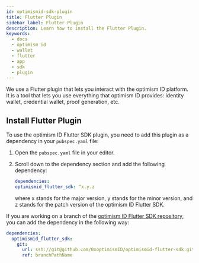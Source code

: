 ```yaml
---
id: optimismid-sdk-plugin
title: Flutter Plugin
sidebar_label: Flutter Plugin
description: Learn how to install the Flutter Plugin.
keywords:
  - docs
  - optimism id
  - wallet
  - flutter
  - app
  - sdk
  - plugin
---
```


We use a Flutter plugin that lets you interact with the optimism ID platform. It is a tool that lets you use everything that optimism ID provides: identity wallet, credential wallet, proof generation, etc.

## Install Flutter Plugin

To use the optimism ID Flutter SDK plugin, you need to add this plugin as a dependency in your `pubspec.yaml` file:

1. Open the `pubspec.yaml` file in your editor.
2. Scroll down to the dependency section and add the following dependency:

   ```yaml
   dependencies:
   optimismid_flutter_sdk: ^x.y.z
   ```

   where x stands for the major version, y stands for the minor version, and z stands for the patch version of the optimism ID Flutter SDK.

If you are working on a branch of the [optimism ID Flutter SDK repository](https://github.com/0xoptimismID/optimismid-flutter-sdk.git), you can add the dependency in the following way:

```yaml
dependencies:
  optimismid_flutter_sdk:
    git:
      url: ssh://git@github.com/0xoptimismID/optimismid-flutter-sdk.git
      ref: branchPathName
```
